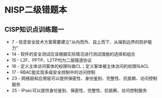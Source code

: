 # NISP二级错题本

## CISP知识点训练题一

- 7 - 信息安全技术方案需要建立“从内而外、自上而下、从端到边界的防护能力”
- 14 - 软件的安全测试应该根据实际情况进行测试措施的选择和组合
- 15 - L2F、PPTP、L2TP均为二层隧道协议
- 16 - 定义主体访问客体的权限叫做CL；定义客体被主体访问的权限叫ACL
- 17 - RBAC能实现多级安全控制中的访问控制
- 23 - 网络层和应用层可以提供保密性、身份鉴别、完整性、抗抵赖、访问控制服务
- 25 - IPsec可以提供身份鉴别、保密性、完整性、抗抵赖、访问控制服务